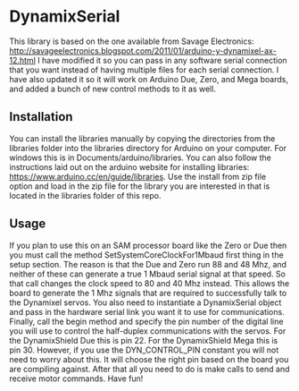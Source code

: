 # DynamixSerial
This library is based on the one available from Savage Electronics: 
http://savageelectronics.blogspot.com/2011/01/arduino-y-dynamixel-ax-12.html
I have modified it so you can pass in any software serial connection that you want instead
of having multiple files for each serial connection. I have also updated it so it will work 
on Arduino Due, Zero, and Mega boards, and added a bunch of new control methods to it as well.


## Installation

You can install the libraries manually by copying the directories from the libraries folder into the libraries directory 
for Arduino on your computer. For windows this is in Documents/arduino/libraries. You can also follow the instructions
laid out on the arduino website for installing libraries: https://www.arduino.cc/en/guide/libraries. Use the install
from zip file option and load in the zip file for the library you are interested in that is located in the libraries
folder of this repo. 

## Usage

If you plan to use this on an SAM processor board like the Zero or Due then you must call the method SetSystemCoreClockFor1Mbaud
first thing in the setup section. The reason is that the Due and Zero run 88 and 48 Mhz, and neither of these can generate a true
1 Mbaud serial signal at that speed. So that call changes the clock speed to 80 and 40 Mhz instead. This allows the board to 
generate the 1 Mhz signals that are required to successfully talk to the Dynamixel servos. You also need to instantiate a 
DynamixSerial object and pass in the hardware serial link you want it to use for communications. Finally, call the begin method
and specify the pin number of the digital line you will use to control the half-duplex communications with the servos. For the
DynamixShield Due this is pin 22. For the DynamixShield Mega this is pin 30. However, if you use the DYN_CONTROL_PIN constant 
you will not need to worry about this. It will choose the right pin based on the board you are compiling against. After that
all you need to do is make calls to send and receive motor commands. Have fun!   